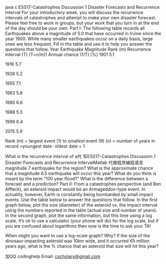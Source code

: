 java c ESS17-Catastrophes Discussion 1 Disaster Forecasts and Recurrence Interval For your introductory week, you will discuss the recurrence intervals of catastrophes and attempt to make your own disaster forecast. Please feel free to work in groups, but your work that you turn in at the end of the day should be your own. Part I: The following table records all Earthquakes above a magnitude of 5.0 that have occurred in Irvine since the year 1900. While many smaller earthquakes occur on a daily basis, large ones are less frequent. Fill in the table and use it to help you answer the questions that follow. Year Earthquake Magnitude Rank (m) Recurrence Interval (T) (T=n/m)) Annual chance (1/T) [%] 1901 5.1

1916 5.7

1926 5.2

1955 7.1

1963 5.8

1980 6.6

1988 5.3

1999 6.4

2015 5.9

Rank (m) = largest event (1) to smallest event (9) (n) = number of years in record =youngest date- oldest date + 1

What is the recurrence interval of a代 写ESS17-Catastrophes Discussion 1 Disaster Forecasts and Recurrence IntervalMatlab 代做程序编程语言 magnitude 7 earthquake for the region?
What is the approximate chance that a magnitude 6.5 earthquake will occur this year?
What do you think is meant by the term “100 year flood?”
What is the difference between a forecast and a prediction? Part II: From a catastrophes perspective (and Ben Affleck), an asteroid impact would be an Armageddon-type event. In actuality, however, Earth is constantly being bombarded by small impact events. Use the table below to answer the questions that follow.
In the first graph below, plot the size (diameter) of the asteroid vs. the impact interval using the numbers reported in the table (actual size and number of years). In the second graph, plot the same information, but this time using a log scale. It’s ok to use a calculator (your phone will do) for the log scale, but if you are confused about logarithms then now is the time to ask your TA!

When might you want to use a log-scale graph? Why?
If the size of the dinosaur-impacting asteroid was 10km wide, and it occurred 65 million years ago, what is the % chance that an asteroid that size will hit this year?

加QQ codinghelp Email: cscholary@gmail.com
